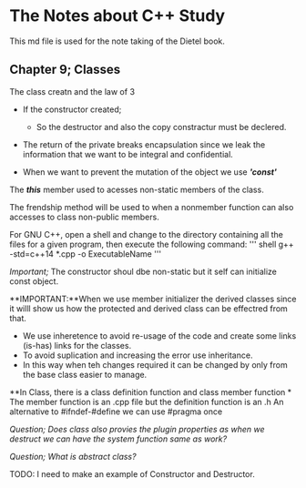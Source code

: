 # The Notes about C++ Study
This md file is used for the note taking of the Dietel book.

## Chapter 9; Classes

The class creatn and the law of 3
* If the constructor created;
    * So the destructor and also the copy constractur must be declered. 

* The return of the private breaks encapsulation since we leak the information that we want to be integral and confidential.
* When we want to prevent the mutation of the object we use ***'const'*** 


The ***this*** member used to acesses non-static members of the class.

The frendship method will be used to when a nonmember function can also accesses to class non-public members.

For GNU C++, open a shell and change to the directory containing all the files for
a given program, then execute the following command:
''' shell
g++ -std=c++14 *.cpp -o ExecutableName
'''

*Important;* The constructor shoul dbe non-static but it self can initialize const object.

**IMPORTANT:**When we use member initializer the derived classes since it willl show us how the protected and derived class can be effectred from that. 

* We use inheretence to avoid re-usage of the code and create some links (is-has) links for the classes.
* To avoid suplication and increasing the error use inheritance.
* In this way when teh changes required it can be changed by only from the base class easier to manage.

**In Class, there is a class definition function and class member function 
    * The member function is an .cpp file but the definition function is an .h
An alternative to #ifndef-#define we can use #pragma once

_Question; Does class also provies the plugin properties as when we destruct we can have the system function same as work?_

_Question; What is abstract class?_


TODO: I need to make an example of Constructor and Destructor.
